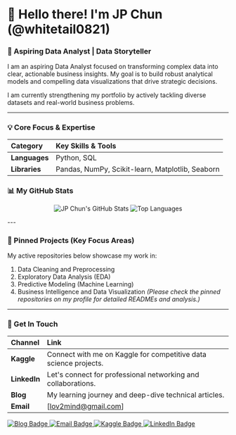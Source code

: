 # 👋 Hello there! I'm JP Chun (@whitetail0821)
### 🚀 Aspiring Data Analyst | Data Storyteller

I am an aspiring Data Analyst focused on transforming complex data into clear, actionable business insights. My goal is to build robust analytical models and compelling data visualizations that drive strategic decisions.

I am currently strengthening my portfolio by actively tackling diverse datasets and real-world business problems.

---

### 💡 Core Focus & Expertise

| Category | Key Skills & Tools |
| :--- | :--- |
| **Languages** | Python, SQL |
| **Libraries** | Pandas, NumPy, Scikit-learn, Matplotlib, Seaborn |

### 📊 My GitHub Stats
<p align="center">
  <img src="https://github-readme-stats.vercel.app/api?username=whitetail0821&show_icons=true&theme=default&hide_border=true&count_private=true" alt="JP Chun's GitHub Stats" />
  <img src="https://github-readme-stats.vercel.app/api/top-langs/?username=whitetail0821&layout=compact&theme=default&hide_border=true&hide=Jupyter%20Notebook" alt="Top Languages" />
</p>
---

### 📌 Pinned Projects (Key Focus Areas)

My active repositories below showcase my work in:
1. Data Cleaning and Preprocessing
2. Exploratory Data Analysis (EDA)
3. Predictive Modeling (Machine Learning)
4. Business Intelligence and Data Visualization
*(Please check the pinned repositories on my profile for detailed READMEs and analysis.)*
---

### 📧 Get In Touch

| Channel | Link |
| :--- | :--- |
| **Kaggle** | Connect with me on Kaggle for competitive data science projects. |
| **LinkedIn** | Let's connect for professional networking and collaborations. |
| **Blog** | My learning journey and deep-dive technical articles. |
| **Email** | [lov2mind@gmail.com] |
<a href="https://nomadpen.tistory.com/" target="_blank">
    <img src="https://img.shields.io/badge/Tistory%20Data%20Blog-3D5067?style=flat-square&logo=tistory&logoColor=white" alt="Blog Badge"/>
</a> 

<a href="mailto:lov2mind@gmail.com">
    <img src="https://img.shields.io/badge/Email-EA4335?style=flat-square&logo=gmail&logoColor=white" alt="Email Badge"/>
</a>

<a href="https://www.kaggle.com/jpchun" target="_blank">
    <img src="https://img.shields.io/badge/Kaggle-21B903?style=flat-square&logo=Kaggle&logoColor=white" alt="Kaggle Badge"/>
</a>

<a href="https://in.linkedin.com/in/jung-pil-chun-449981369" target="_blank">
    <img src="https://img.shields.io/badge/LinkedIn-0077B5?style=flat-square&logo=LinkedIn&logoColor=white" alt="LinkedIn Badge"/>
</a>
